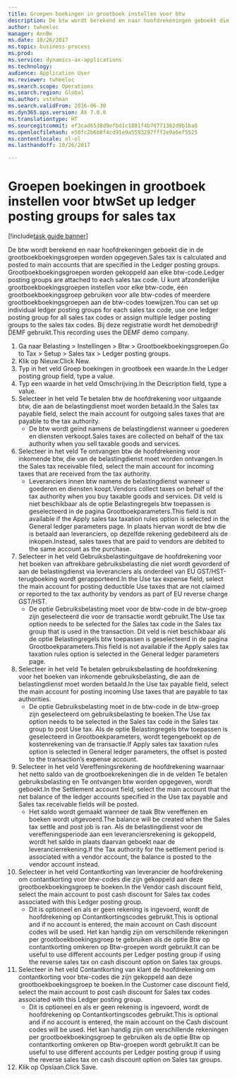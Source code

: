 ```yaml
--- 
title: Groepen boekingen in grootboek instellen voor btw
description: De btw wordt berekend en naar hoofdrekeningen geboekt die in de grootboekboekingsgroepen worden opgegeven.
author: twheeloc
manager: AnnBe
ms.date: 10/26/2017
ms.topic: business-process
ms.prod: 
ms.service: dynamics-ax-applications
ms.technology: 
audience: Application User
ms.reviewer: twheeloc
ms.search.scope: Operations
ms.search.region: Global
ms.author: vstehman
ms.search.validFrom: 2016-06-30
ms.dyn365.ops.version: AX 7.0.0
ms.translationtype: HT
ms.sourcegitcommit: ef3cad6538d9efbd1c1881f4b7d771382d9b1ba8
ms.openlocfilehash: e50fc2b6b8f4cd91e9a5593297fff2e9a6ef5525
ms.contentlocale: nl-nl
ms.lasthandoff: 10/26/2017

---
```

# <a name="set-up-ledger-posting-groups-for-sales-tax"></a><span data-ttu-id="ca71a-103">Groepen boekingen in grootboek instellen voor btw</span><span class="sxs-lookup"><span data-stu-id="ca71a-103">Set up ledger posting groups for sales tax</span></span>

[!include[task guide banner](../../includes/task-guide-banner.md)]

<span data-ttu-id="ca71a-104">De btw wordt berekend en naar hoofdrekeningen geboekt die in de grootboekboekingsgroepen worden opgegeven.</span><span class="sxs-lookup"><span data-stu-id="ca71a-104">Sales tax is calculated and posted to main accounts that are specified in the Ledger posting groups.</span></span> <span data-ttu-id="ca71a-105">Grootboekboekingsgroepen worden gekoppeld aan elke btw-code.</span><span class="sxs-lookup"><span data-stu-id="ca71a-105">Ledger posting groups are attached to each sales tax code.</span></span> <span data-ttu-id="ca71a-106">U kunt afzonderlijke grootboekboekingsgroepen instellen voor elke btw-code, één grootboekboekingsgroep gebruiken voor alle btw-codes of meerdere grootboekboekingsgroepen aan de btw-codes toewijzen.</span><span class="sxs-lookup"><span data-stu-id="ca71a-106">You can set up individual ledger posting groups for each sales tax code, use one ledger posting group for all sales tax codes or assign multiple ledger posting groups to the sales tax codes.</span></span> <span data-ttu-id="ca71a-107">Bij deze registratie wordt het demobedrijf DEMF gebruikt.</span><span class="sxs-lookup"><span data-stu-id="ca71a-107">This recording uses the DEMF demo company.</span></span> 

1. <span data-ttu-id="ca71a-108">Ga naar Belasting > Instellingen > Btw > Grootboekboekingsgroepen.</span><span class="sxs-lookup"><span data-stu-id="ca71a-108">Go to Tax > Setup > Sales tax > Ledger posting groups.</span></span>
2. <span data-ttu-id="ca71a-109">Klik op Nieuw.</span><span class="sxs-lookup"><span data-stu-id="ca71a-109">Click New.</span></span>
3. <span data-ttu-id="ca71a-110">Typ in het veld Groep boekingen in grootboek een waarde.</span><span class="sxs-lookup"><span data-stu-id="ca71a-110">In the Ledger posting group field, type a value.</span></span>
4. <span data-ttu-id="ca71a-111">Typ een waarde in het veld Omschrijving.</span><span class="sxs-lookup"><span data-stu-id="ca71a-111">In the Description field, type a value.</span></span>
5. <span data-ttu-id="ca71a-112">Selecteer in het veld Te betalen btw de hoofdrekening voor uitgaande btw, die aan de belastingdienst moet worden betaald.</span><span class="sxs-lookup"><span data-stu-id="ca71a-112">In the Sales tax payable field, select the main account for outgoing sales taxes that are payable to the tax authority.</span></span>
    * <span data-ttu-id="ca71a-113">De btw wordt geïnd namens de belastingdienst wanneer u goederen en diensten verkoopt.</span><span class="sxs-lookup"><span data-stu-id="ca71a-113">Sales taxes are collected on behalf of the tax authority when you sell taxable goods and services.</span></span>  
6. <span data-ttu-id="ca71a-114">Selecteer in het veld Te ontvangen btw de hoofdrekening voor inkomende btw, die van de belastingdienst moet worden ontvangen.</span><span class="sxs-lookup"><span data-stu-id="ca71a-114">In the Sales tax receivable filed, select the main account for incoming taxes that are received from the tax authority.</span></span>
    * <span data-ttu-id="ca71a-115">Leveranciers innen btw namens de belastingdienst wanneer u goederen en diensten koopt.</span><span class="sxs-lookup"><span data-stu-id="ca71a-115">Vendors collect taxes on behalf of the tax authority when you buy taxable goods and services.</span></span> <span data-ttu-id="ca71a-116">Dit veld is niet beschikbaar als de optie Belastingregels btw toepassen is geselecteerd in de pagina Grootboekparameters.</span><span class="sxs-lookup"><span data-stu-id="ca71a-116">This field is not available if the Apply sales tax taxation rules option is selected in the General ledger parameters page.</span></span> <span data-ttu-id="ca71a-117">In plaats hiervan wordt de btw die is betaald aan leveranciers, op dezelfde rekening gedebiteerd als de inkopen.</span><span class="sxs-lookup"><span data-stu-id="ca71a-117">Instead, sales taxes that are paid to vendors are debited to the same account as the purchase.</span></span>   
7. <span data-ttu-id="ca71a-118">Selecteer in het veld Gebruiksbelastinguitgave de hoofdrekening voor het boeken van aftrekbare gebruiksbelasting die niet wordt gevorderd of aan de belastingdienst via leveranciers als onderdeel van EU GST/HST-terugboeking wordt gerapporteerd.</span><span class="sxs-lookup"><span data-stu-id="ca71a-118">In the Use tax expense field, select the main account for posting deductible Use taxes that are not claimed or reported to the tax authority by vendors as part of EU reverse charge GST/HST.</span></span>
    * <span data-ttu-id="ca71a-119">De optie Gebruiksbelasting moet voor de btw-code in de btw-groep zijn geselecteerd die voor de transactie wordt gebruikt.</span><span class="sxs-lookup"><span data-stu-id="ca71a-119">The Use tax option needs to be selected for the Sales tax code in the Sales tax group that is used in the transaction.</span></span>  <span data-ttu-id="ca71a-120">Dit veld is niet beschikbaar als de optie Belastingregels btw toepassen is geselecteerd in de pagina Grootboekparameters.</span><span class="sxs-lookup"><span data-stu-id="ca71a-120">This field is not available if the Apply sales tax taxation rules option is selected in the General ledger parameters page.</span></span>   
8. <span data-ttu-id="ca71a-121">Selecteer in het veld Te betalen gebruiksbelasting de hoofdrekening voor het boeken van inkomende gebruiksbelasting, die aan de belastingdienst moet worden betaald.</span><span class="sxs-lookup"><span data-stu-id="ca71a-121">In the Use tax payable field, select the main account for posting incoming Use taxes that are payable to tax authorities.</span></span>
    * <span data-ttu-id="ca71a-122">De optie Gebruiksbelasting moet in de btw-code in de btw-groep zijn geselecteerd om gebruiksbelasting te boeken.</span><span class="sxs-lookup"><span data-stu-id="ca71a-122">The Use tax option needs to be selected in the Sales tax code in the Sales tax group to post Use tax.</span></span> <span data-ttu-id="ca71a-123">Als de optie Belastingregels btw toepassen is geselecteerd in Grootboekparameters, wordt tegengeboekt op de kostenrekening van de transactie.</span><span class="sxs-lookup"><span data-stu-id="ca71a-123">If Apply sales tax taxation rules option is selected in General ledger parameters, the offset is posted to the transaction’s expense account.</span></span>   
9. <span data-ttu-id="ca71a-124">Selecteer in het veld Vereffeningsrekening de hoofdrekening waarnaar het netto saldo van de grootboekrekeningen die in de velden Te betalen gebruiksbelasting en Te ontvangen btw worden opgegeven, wordt geboekt.</span><span class="sxs-lookup"><span data-stu-id="ca71a-124">In the Settlement account field, select the main account  that the net balance of the ledger accounts specified in the Use tax payable and Sales tax receivable fields will be posted.</span></span>
    * <span data-ttu-id="ca71a-125">Het saldo wordt gemaakt wanneer de taak Btw vereffenen en boeken wordt uitgevoerd.</span><span class="sxs-lookup"><span data-stu-id="ca71a-125">The balance will be created when the Sales tax settle and post job is ran.</span></span>  <span data-ttu-id="ca71a-126">Als de belastingdienst voor de vereffeningsperiode aan een leveranciersrekening is gekoppeld, wordt het saldo in plaats daarvan geboekt naar de leverancierrekening.</span><span class="sxs-lookup"><span data-stu-id="ca71a-126">If the Tax authority for the settlement period is associated with a vendor account, the balance is posted to the vendor account instead.</span></span>   
10. <span data-ttu-id="ca71a-127">Selecteer in het veld Contantkorting van leverancier de hoofdrekening om contantkorting voor btw-codes die zijn gekoppeld aan deze grootboekboekingsgroep te boeken.</span><span class="sxs-lookup"><span data-stu-id="ca71a-127">In the Vendor cash discount field, select the main account to post cash discount for Sales tax codes associated with this Ledger posting group.</span></span>
    * <span data-ttu-id="ca71a-128">Dit is optioneel en als er geen rekening is ingevoerd, wordt de hoofdrekening op Contantkortingscodes gebruikt.</span><span class="sxs-lookup"><span data-stu-id="ca71a-128">This is optional and if no account is entered,  the main account on Cash discount codes will be used.</span></span> <span data-ttu-id="ca71a-129">Het kan handig zijn om verschillende rekeningen per grootboekboekingsgroep te gebruiken als de optie Btw op contantkorting omkeren op Btw-groepen wordt gebruikt.</span><span class="sxs-lookup"><span data-stu-id="ca71a-129">It can be useful to use different accounts per Ledger posting group if using the reverse sales tax on cash discount option on Sales tax groups.</span></span>  
11. <span data-ttu-id="ca71a-130">Selecteer in het veld Contantkorting van klant de hoofdrekening om contantkorting voor btw-codes die zijn gekoppeld aan deze grootboekboekingsgroep te boeken.</span><span class="sxs-lookup"><span data-stu-id="ca71a-130">In the Customer case discount field, select the main account to post cash discount for Sales tax codes associated with this Ledger posting group.</span></span>
    * <span data-ttu-id="ca71a-131">Dit is optioneel en als er geen rekening is ingevoerd, wordt de hoofdrekening op Contantkortingscodes gebruikt.</span><span class="sxs-lookup"><span data-stu-id="ca71a-131">This is optional and if no account is entered, the main account on the Cash discount codes will be used.</span></span> <span data-ttu-id="ca71a-132">Het kan handig zijn om verschillende rekeningen per grootboekboekingsgroep te gebruiken als de optie Btw op contantkorting omkeren op Btw-groepen wordt gebruikt.</span><span class="sxs-lookup"><span data-stu-id="ca71a-132">It can be useful to use different accounts per Ledger posting group if using the reverse sales tax on cash discount option on Sales tax groups.</span></span>  
12. <span data-ttu-id="ca71a-133">Klik op Opslaan.</span><span class="sxs-lookup"><span data-stu-id="ca71a-133">Click Save.</span></span>


